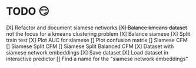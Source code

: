 # TODO :smirk:

[X] Refactor and document siamese networks 
~~[X] Balance kmeans dataset~~ not the focus for a kmeans clustering problem
[X] Balance siamese
[X] Split train test
[X] Plot AUC for siamese
[] Plot confusion matrix
    [] Siamese CFM
    [] Siamese Split CFM
    [] Siamese Split Balanced CFM
[X] Dataset with siamese network embeddings
    [X] Save dataset
    [X] Load dataset in interactive predictor
[] Find a name for the "siamese network embeddings"